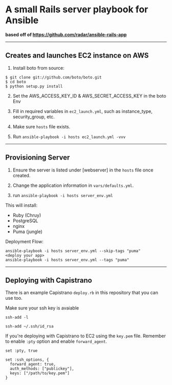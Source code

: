 # A small Rails server playbook for Ansible

**based off of https://github.com/radar/ansible-rails-app**

---

## Creates and launches EC2 instance on AWS

1. Install boto from source:

```
$ git clone git://github.com/boto/boto.git
$ cd boto
$ python setup.py install
```
2. Set the AWS_ACCESS_KEY_ID & AWS_SECRET_ACCESS_KEY in the boto Env

3. Fill in required variables in `ec2_launch.yml`, such as instance_type, security_group, etc.

4. Make sure `hosts` file exists.

4. Run `ansible-playbook -i hosts ec2_launch.yml -vvv`

---

## Provisioning Server

1. Ensure the server is listed under [webserver] in the `hosts` file once created.

2. Change the application information in `vars/defaults.yml`.

3. run `ansible-playbook -i hosts server_env.yml`

This will install:

- Ruby (Chruy)
- PostgreSQL
- nginx
- Puma (jungle)

Deployment Flow:
```
ansible-playbook -i hosts server_env.yml --skip-tags "puma"
<deploy your app>
ansible-playbook -i hosts server_env.yml --tags "puma"
```


---

## Deploying with Capistrano

There is an example Capistrano `deploy.rb` in this repository that you can use too.

Make sure your ssh key is avaiable

```
ssh-add -l

ssh-add ~/.ssh/id_rsa
```


If you're deploying with Capistrano to EC2 using the `key.pem` file. Remember to enable `:pty` option and enable `forward_agent`.

```
set :pty, true

set :ssh_options, {
  forward_agent: true,
  auth_methods: ["publickey"],
  keys: ["/path/to/key.pem"]
}
```

